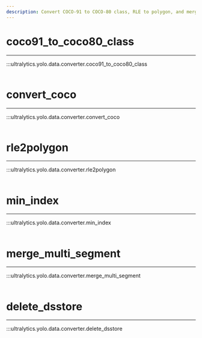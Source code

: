 ```yaml
---
description: Convert COCO-91 to COCO-80 class, RLE to polygon, and merge multi-segment images with Ultralytics YOLO data converter. Improve your object detection.
---
```


# coco91_to_coco80_class
---
:::ultralytics.yolo.data.converter.coco91_to_coco80_class
<br><br>

# convert_coco
---
:::ultralytics.yolo.data.converter.convert_coco
<br><br>

# rle2polygon
---
:::ultralytics.yolo.data.converter.rle2polygon
<br><br>

# min_index
---
:::ultralytics.yolo.data.converter.min_index
<br><br>

# merge_multi_segment
---
:::ultralytics.yolo.data.converter.merge_multi_segment
<br><br>

# delete_dsstore
---
:::ultralytics.yolo.data.converter.delete_dsstore
<br><br>